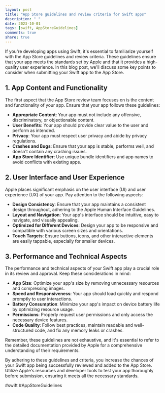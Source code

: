 ```yaml
---
layout: post
title: "App Store guidelines and review criteria for Swift apps"
description: " "
date: 2023-10-01
tags: [swift, AppStoreGuidelines]
comments: true
share: true
---
```


If you're developing apps using Swift, it's essential to familiarize yourself with the App Store guidelines and review criteria. These guidelines ensure that your app meets the standards set by Apple and that it provides a high-quality user experience. In this blog post, we'll discuss some key points to consider when submitting your Swift app to the App Store.

## 1. App Content and Functionality

The first aspect that the App Store review team focuses on is the content and functionality of your app. Ensure that your app follows these guidelines:

- **Appropriate Content**: Your app must not include any offensive, discriminatory, or objectionable content.
- **User Benefits**: Your app should provide clear value to the user and perform as intended.
- **Privacy**: Your app must respect user privacy and abide by privacy regulations.
- **Crashes and Bugs**: Ensure that your app is stable, performs well, and doesn't contain any crashing issues.
- **App Store Identifier**: Use unique bundle identifiers and app names to avoid conflicts with existing apps.

## 2. User Interface and User Experience

Apple places significant emphasis on the user interface (UI) and user experience (UX) of your app. Pay attention to the following aspects:

- **Design Consistency**: Ensure that your app maintains a consistent design throughout, adhering to the Apple Human Interface Guidelines.
- **Layout and Navigation**: Your app's interface should be intuitive, easy to navigate, and visually appealing.
- **Optimized for Different Devices**: Design your app to be responsive and compatible with various screen sizes and orientations.
- **Touch Targets**: Ensure buttons, icons, and other interactive elements are easily tappable, especially for smaller devices.

## 3. Performance and Technical Aspects

The performance and technical aspects of your Swift app play a crucial role in its review and approval. Keep these considerations in mind:

- **App Size**: Optimize your app's size by removing unnecessary resources and compressing images.
- **Speed and Responsiveness**: Your app should load quickly and respond promptly to user interactions.
- **Battery Consumption**: Minimize your app's impact on device battery life by optimizing resource usage.
- **Permissions**: Properly request user permissions and only access the necessary device features.
- **Code Quality**: Follow best practices, maintain readable and well-structured code, and fix any memory leaks or crashes.

Remember, these guidelines are not exhaustive, and it's essential to refer to the detailed documentation provided by Apple for a comprehensive understanding of their requirements.

By adhering to these guidelines and criteria, you increase the chances of your Swift app being successfully reviewed and added to the App Store. Utilize Apple's resources and developer tools to test your app thoroughly before submission, ensuring it meets all the necessary standards.

#swift #AppStoreGuidelines